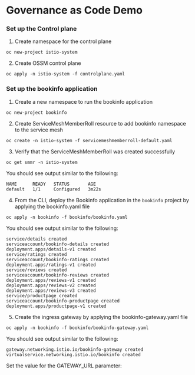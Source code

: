 # Governance as Code Demo

### Set up the Control plane
1. Create namespace for the control plane
```
oc new-project istio-system
```

2. Create OSSM control plane
```
oc apply -n istio-system -f controlplane.yaml
```

### Set up the bookinfo application
1. Create a new namespace to run the bookinfo application
```
oc new-project bookinfo
```

2. Create ServiceMeshMemberRoll resource to add bookinfo namespace to the service mesh
```
oc create -n istio-system -f servicemeshmemberroll-default.yaml
```

3. Verify that the ServiceMeshMemberRoll was created successfully
```
oc get smmr -n istio-system
```

You should see output similar to the following:

```
NAME      READY   STATUS       AGE
default   1/1     Configured   3m22s
```

4. From the CLI, deploy the Bookinfo application in the `bookinfo` project by applying the bookinfo.yaml file
```
oc apply -n bookinfo -f bookinfo/bookinfo.yaml
```

You should see output similar to the following:

```
service/details created
serviceaccount/bookinfo-details created
deployment.apps/details-v1 created
service/ratings created
serviceaccount/bookinfo-ratings created
deployment.apps/ratings-v1 created
service/reviews created
serviceaccount/bookinfo-reviews created
deployment.apps/reviews-v1 created
deployment.apps/reviews-v2 created
deployment.apps/reviews-v3 created
service/productpage created
serviceaccount/bookinfo-productpage created
deployment.apps/productpage-v1 created
```

5. Create the ingress gateway by applying the bookinfo-gateway.yaml file 
```
oc apply -n bookinfo -f bookinfo/bookinfo-gateway.yaml
```

You should see output similar to the following:
```
gateway.networking.istio.io/bookinfo-gateway created
virtualservice.networking.istio.io/bookinfo created
```

Set the value for the GATEWAY_URL parameter:
